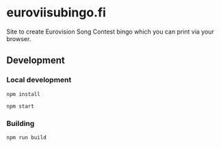 # euroviisubingo.fi

Site to create Eurovision Song Contest bingo which you can print via your browser.

## Development

### Local development

`npm install`

`npm start`

### Building

`npm run build`
